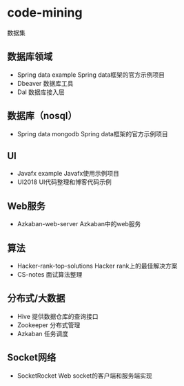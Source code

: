 # code-mining
数据集
	
## 数据库领域
- Spring data example	Spring data框架的官方示例项目
- Dbeaver	数据库工具
- Dal	 数据库接入层	

## 数据库（nosql）	
- Spring data mongodb	Spring data框架的官方示例项目

## UI
- Javafx example Javafx使用示例项目	
- UI2018	UI代码整理和博客代码示例	

## Web服务
- Azkaban-web-server Azkaban中的web服务

## 算法	
- Hacker-rank-top-solutions	Hacker rank上的最佳解决方案	
- CS-notes	面试算法整理	

## 分布式/大数据	
- Hive	提供数据仓库的查询接口	
- Zookeeper	分布式管理	
- Azkaban	任务调度	

## Socket网络	
- SocketRocket	Web socket的客户端和服务端实现	
